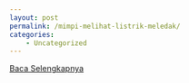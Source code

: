 ```yaml
---
layout: post
permalink: /mimpi-melihat-listrik-meledak/
categories:
    - Uncategorized
---
```


[Baca Selengkapnya](/01)
